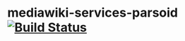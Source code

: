 mediawiki-services-parsoid[![Build Status](https://travis-ci.org/Wikia/mediawiki-services-parsoid.png)](https://travis-ci.org/Wikia/mediawiki-services-parsoid)
====
